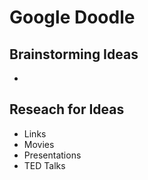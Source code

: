 # Google Doodle

## Brainstorming Ideas

*


## Reseach for Ideas

* Links
* Movies
* Presentations
* TED Talks

